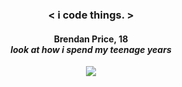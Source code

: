 
### <p align="center"> <span color="orange"><</span> i <span color="green">code</span> things. <span color="orange">></span> </p>
#### <p align="center">Brendan Price, 18 <br>*look at how i spend my teenage years*</p>

<!-- [![Top Langs](https://github-readme-stats.vercel.app/api/top-langs/?username=anuraghazra&layout=compact)](https://github.com/anuraghazra/github-readme-stats) -->

<p align="center">
  <img src="https://github-readme-stats.vercel.app/api/top-langs/?username=brendanprice2003&layout=compact&text_color=d4d4d4&bg_color=121212" />
</p>
